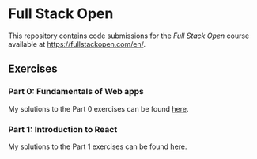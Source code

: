 # Full Stack Open

This repository contains code submissions for the *Full Stack Open* course available at https://fullstackopen.com/en/.


## Exercises

### Part 0: Fundamentals of Web apps

My solutions to the Part 0 exercises can be found [here](./exercises/part0/README.md).

### Part 1: Introduction to React

My solutions to the Part 1 exercises can be found [here](./exercises/part1/).
